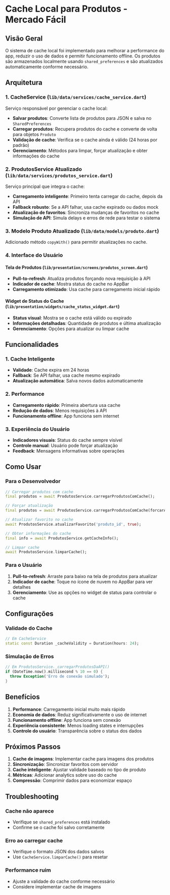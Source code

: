 # Cache Local para Produtos - Mercado Fácil

## Visão Geral

O sistema de cache local foi implementado para melhorar a performance do app, reduzir o uso de dados e permitir funcionamento offline. Os produtos são armazenados localmente usando `shared_preferences` e são atualizados automaticamente conforme necessário.

## Arquitetura

### 1. CacheService (`lib/data/services/cache_service.dart`)

Serviço responsável por gerenciar o cache local:

- **Salvar produtos**: Converte lista de produtos para JSON e salva no `SharedPreferences`
- **Carregar produtos**: Recupera produtos do cache e converte de volta para objetos `Produto`
- **Validação de cache**: Verifica se o cache ainda é válido (24 horas por padrão)
- **Gerenciamento**: Métodos para limpar, forçar atualização e obter informações do cache

### 2. ProdutosService Atualizado (`lib/data/services/produtos_service.dart`)

Serviço principal que integra o cache:

- **Carregamento inteligente**: Primeiro tenta carregar do cache, depois da API
- **Fallback robusto**: Se a API falhar, usa cache expirado ou dados mock
- **Atualização de favoritos**: Sincroniza mudanças de favoritos no cache
- **Simulação de API**: Simula delays e erros de rede para testar o sistema

### 3. Modelo Produto Atualizado (`lib/data/models/produto.dart`)

Adicionado método `copyWith()` para permitir atualizações no cache.

### 4. Interface do Usuário

#### Tela de Produtos (`lib/presentation/screens/produtos_screen.dart`)

- **Pull-to-refresh**: Atualiza produtos forçando nova requisição à API
- **Indicador de cache**: Mostra status do cache no AppBar
- **Carregamento otimizado**: Usa cache para carregamento inicial rápido

#### Widget de Status do Cache (`lib/presentation/widgets/cache_status_widget.dart`)

- **Status visual**: Mostra se o cache está válido ou expirado
- **Informações detalhadas**: Quantidade de produtos e última atualização
- **Gerenciamento**: Opções para atualizar ou limpar cache

## Funcionalidades

### 1. Cache Inteligente

- **Validade**: Cache expira em 24 horas
- **Fallback**: Se API falhar, usa cache mesmo expirado
- **Atualização automática**: Salva novos dados automaticamente

### 2. Performance

- **Carregamento rápido**: Primeira abertura usa cache
- **Redução de dados**: Menos requisições à API
- **Funcionamento offline**: App funciona sem internet

### 3. Experiência do Usuário

- **Indicadores visuais**: Status do cache sempre visível
- **Controle manual**: Usuário pode forçar atualização
- **Feedback**: Mensagens informativas sobre operações

## Como Usar

### Para o Desenvolvedor

```dart
// Carregar produtos com cache
final produtos = await ProdutosService.carregarProdutosComCache();

// Forçar atualização
final produtos = await ProdutosService.carregarProdutosComCache(forcarAtualizacao: true);

// Atualizar favorito no cache
await ProdutosService.atualizarFavorito('produto_id', true);

// Obter informações do cache
final info = await ProdutosService.getCacheInfo();

// Limpar cache
await ProdutosService.limparCache();
```

### Para o Usuário

1. **Pull-to-refresh**: Arraste para baixo na tela de produtos para atualizar
2. **Indicador de cache**: Toque no ícone de nuvem no AppBar para ver detalhes
3. **Gerenciamento**: Use as opções no widget de status para controlar o cache

## Configurações

### Validade do Cache

```dart
// Em CacheService
static const Duration _cacheValidity = Duration(hours: 24);
```

### Simulação de Erros

```dart
// Em ProdutosService._carregarProdutosDaAPI()
if (DateTime.now().millisecond % 10 == 0) {
  throw Exception('Erro de conexão simulado');
}
```

## Benefícios

1. **Performance**: Carregamento inicial muito mais rápido
2. **Economia de dados**: Reduz significativamente o uso de internet
3. **Funcionamento offline**: App funciona sem conexão
4. **Experiência consistente**: Menos loading states e interrupções
5. **Controle do usuário**: Transparência sobre o status dos dados

## Próximos Passos

1. **Cache de imagens**: Implementar cache para imagens dos produtos
2. **Sincronização**: Sincronizar favoritos com servidor
3. **Cache inteligente**: Ajustar validade baseado no tipo de produto
4. **Métricas**: Adicionar analytics sobre uso do cache
5. **Compressão**: Comprimir dados para economizar espaço

## Troubleshooting

### Cache não aparece

- Verifique se `shared_preferences` está instalado
- Confirme se o cache foi salvo corretamente

### Erro ao carregar cache

- Verifique o formato JSON dos dados salvos
- Use `CacheService.limparCache()` para resetar

### Performance ruim

- Ajuste a validade do cache conforme necessário
- Considere implementar cache de imagens
